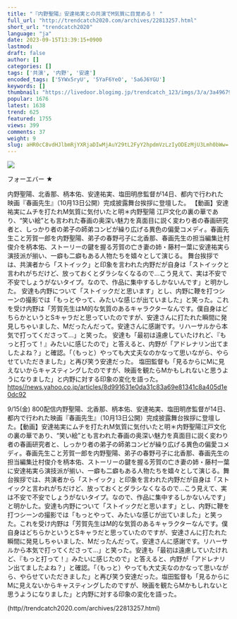 ```yaml
---
title: "『内野聖陽』安達祐実との共演でM気質に目覚める！ "
full_url: "http://trendcatch2020.com/archives/22813257.html"
short_url: "trendcatch2020"
language: "ja"
date: 2023-09-15T13:39:15+0900
lastmod: 
draft: false
author: []
categories: []
tags: ['共演', '内野', '安達']
encoded_tags: ['5YWx5ryU', '5YaF6YeO', '5a6J6YGU']
keywords: []
thumbnail: "https://livedoor.blogimg.jp/trendcatch_123/imgs/3/a/3a49679f.jpg"
popular: 1676
latest: 1638
trend: 625
featured: 1755
views: 399
comments: 37
weight: 9
slug: aHR0cC8vdHJlbmRjYXRjaDIwMjAuY29tL2FyY2hpdmVzLzIyODEzMjU3Lmh0bWw=
---
```


![](https://livedoor.blogimg.jp/trendcatch_123/imgs/3/a/3a49679f.jpg)

<div><p>フォーエバー ★ </p> 内野聖陽、北香那、柄本佑、安達祐実、塩田明彦監督が14日、都内で行われた映画『春画先生』（10月13日公開）完成披露舞台挨拶に登壇した。 【動画】安達祐実にムチを打たれM気質に気付いたと明＊内野聖陽 江戸文化の裏の華であり、“笑い絵”とも言われた春画の奥深い魅力を真面目に説く変わり者の春画研究者と、しっかり者の弟子の師弟コンビが繰り広げる異色の偏愛コメディ。春画先生こと芳賀一郎を内野聖陽、弟子の春野弓子に北香那、春画先生の担当編集辻村俊介を柄本佑、ストーリーの鍵を握る芳賀の亡き妻の姉・藤村一葉に安達祐実ら演技派が揃い、一癖も二癖もある人物たちを嬉々として演じる。 舞台挨拶では、共演者から「ストイック」と印象を言われた内野だが自身は「ストイックと言われがちだけど、放っておくとダラシなくなるので…こう見えて、実は不安で不安でしょうがないタイプ。なので、作品に集中するしかないんです」と明かした。 安達も内野について「ストイックだと思います」とし、内野に鞭を打つシーンの撮影では「もっとやって、みたいな感じが出ていました」と笑った。これを受け内野は「芳賀先生はM的な気質のあるキャラクターなんです。僕自身はどちらかというとSキャラだと思っていたのですが、安達さんに打たれた瞬間に発見しちゃいました、Mだったんだって。安達さんに感謝です。リハーサルから本気で打ってくださって…」と笑った。 安達も「最初は遠慮していたけれど、『もっと打って！』みたいに感じたので」と答えると、内野が「アドレナリン出てましたよね？」と確認。「（もっと）やっても大丈夫なのかなって思いながら、やらせていただきました」と再び笑う安達だった。 塩田監督も「見るからにMに見えないからキャスティングしたのですが、映画を観たらMかもしれないと思うようになりました」と内野に対する印象の変化を語った。 <a target='_blank' href='https//news.yahoo.co.jp/articles/8d991631e0da31c83a69e81341c8a405d1e0dc92'>https//news.yahoo.co.jp/articles/8d991631e0da31c83a69e81341c8a405d1e0dc92</a> <p>9/15(金) 800配信内野聖陽、北香那、柄本佑、安達祐実、塩田明彦監督が14日、都内で行われた映画『春画先生』（10月13日公開）完成披露舞台挨拶に登壇した。【動画】安達祐実にムチを打たれM気質に気付いたと明＊内野聖陽江戸文化の裏の華であり、“笑い絵”とも言われた春画の奥深い魅力を真面目に説く変わり者の春画研究者と、しっかり者の弟子の師弟コンビが繰り広げる異色の偏愛コメディ。春画先生こと芳賀一郎を内野聖陽、弟子の春野弓子に北香那、春画先生の担当編集辻村俊介を柄本佑、ストーリーの鍵を握る芳賀の亡き妻の姉・藤村一葉に安達祐実ら演技派が揃い、一癖も二癖もある人物たちを嬉々として演じる。舞台挨拶では、共演者から「ストイック」と印象を言われた内野だが自身は「ストイックと言われがちだけど、放っておくとダラシなくなるので…こう見えて、実は不安で不安でしょうがないタイプ。なので、作品に集中するしかないんです」と明かした。安達も内野について「ストイックだと思います」とし、内野に鞭を打つシーンの撮影では「もっとやって、みたいな感じが出ていました」と笑った。これを受け内野は「芳賀先生はM的な気質のあるキャラクターなんです。僕自身はどちらかというとSキャラだと思っていたのですが、安達さんに打たれた瞬間に発見しちゃいました、Mだったんだって。安達さんに感謝です。リハーサルから本気で打ってくださって…」と笑った。安達も「最初は遠慮していたけれど、『もっと打って！』みたいに感じたので」と答えると、内野が「アドレナリン出てましたよね？」と確認。「（もっと）やっても大丈夫なのかなって思いながら、やらせていただきました」と再び笑う安達だった。塩田監督も「見るからにMに見えないからキャスティングしたのですが、映画を観たらMかもしれないと思うようになりました」と内野に対する印象の変化を語った。</p></div>

(http//trendcatch2020.com/archives/22813257.html)
